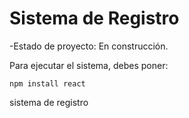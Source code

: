 <h1>Sistema de Registro</h1>
-Estado de proyecto: En construcción.

Para ejecutar el sistema, debes poner:

```npm install react```

sistema de registro
